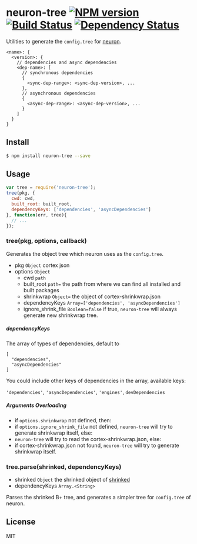 # neuron-tree [![NPM version](https://badge.fury.io/js/neuron-tree.svg)](http://badge.fury.io/js/neuron-tree) [![Build Status](https://travis-ci.org/cortexjs/neuron-tree.svg?branch=master)](https://travis-ci.org/cortexjs/neuron-tree) [![Dependency Status](https://gemnasium.com/cortexjs/neuron-tree.svg)](https://gemnasium.com/cortexjs/neuron-tree)

Utilities to generate the `config.tree` for [neuron](https://github.com/kaelzhang/neuron).

```
<name>: {
  <version>: {
    // dependencies and async dependencies
    <dep-name>: [
      // synchronous dependencies
      {
        <sync-dep-range>: <sync-dep-version>, ...
      },
      // asynchronous dependencies
      {
        <async-dep-range>: <async-dep-version>, ...
      }
    ]
  }
}
```

## Install

```bash
$ npm install neuron-tree --save
```

## Usage

```js
var tree = require('neuron-tree');
tree(pkg, {
  cwd: cwd,
  built_root: built_root,
  dependencyKeys: ['dependencies', 'asyncDependencies']
}, function(err, tree){
  // ...
});
```

### tree(pkg, options, callback)

Generates the object tree which neuron uses as the `config.tree`.

- pkg `Object` cortex json
- options `Object`
  - cwd `path`
  - built_root `path=` the path from where we can find all installed and built packages
  - shrinkwrap `Object=` the object of cortex-shrinkwrap.json
  - dependencyKeys `Array=['dependencies', 'asyncDependencies']`
  - ignore_shrink_file `Boolean=false` if true, `neuron-tree` will always generate new shrinkwrap tree.

##### dependencyKeys

The array of types of dependencies, default to 

```
[
  "dependencies",
  "asyncDependencies"
]
```

You could include other keys of dependencies in the array, available keys: 

`'dependencies'`, `'asyncDependencies'`, `'engines'`, `devDependencies`

##### Arguments Overloading

- if `options.shrinkwrap` not defined, then:
- if `options.ignore_shrink_file` not defined, `neuron-tree` will try to generate shrinkwrap itself, else:
- `neuron-tree` will try to read the cortex-shrinkwrap.json, else:
- if cortex-shrinkwrap.json not found, `neuron-tree` will try to generate shrinkwrap itself.

### tree.parse(shrinked, dependencyKeys)

- shrinked `Object` the shrinked object of [shrinked](https://www.npmjs.org/package/shrinked)
- dependencyKeys `Array.<String>`

Parses the shrinked B+ tree, and generates a simpler tree for `config.tree` of neuron.

## License

MIT
<!-- do not want to make nodeinit to complicated, you can edit this whenever you want. -->
